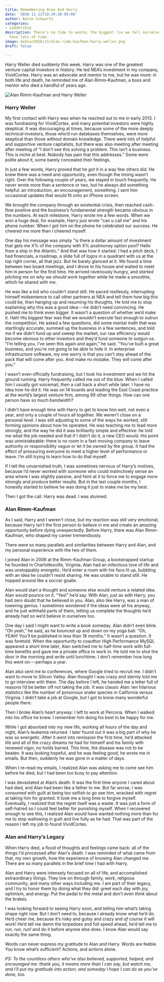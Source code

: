 ```yaml
---
title: Remembering Alan And Harry
date: '2016-11-21T19:39:38-05:00'
author: Baron Schwartz
categories:
- Leadership
description: There's no time to waste; the biggest lie we tell ourselves is that we
  have lots of time.
image: media/2016/11/alan-rimm-kaufman-harry-weller.png
draft: false

---
```

Harry Weller died suddenly this week. Harry was one of the greatest venture capital investors in history. He led NEA’s investment in my company, VividCortex. Harry was an advocate and mentor to me, but he was more: in both life and death, he reminded me of Alan Rimm-Kaufman, a boss and mentor who died a handful of years ago.

![Alan Rimm-Kaufman and Harry Weller](/media/2016/11/alan-rimm-kaufman-harry-weller.png)

<!--more-->



### Harry Weller

My first contact with Harry was when he reached out to me in early 2013. I was fundraising for VividCortex, and many potential investors were highly skeptical. It was discouraging at times, because some of the more deeply technical investors, those who’d run databases themselves, were _more_ skeptical than those without domain knowledge. There were lots of helpful and supportive venture capitalists, but there was also meeting after meeting after meeting of “I don't see this solving a problem. This isn’t a business. This is niche at best. Nobody has pain that this addresses.” Some were polite about it, some barely concealed their feelings.

In just a few words, Harry proved that he _got_ it in a way few others did. He knew there was a need and opportunity, even though the timing wasn’t right. Over the following couple of years, we stayed in touch frequently. He never wrote more than a sentence or two, but he always did something helpful: an introduction, an encouragement, something. I sent him occasional updates that would fit onto an iPhone screen.

We brought the company through an existential crisis, then reached cash-flow positive and the business’s fundamental strength became obvious in the numbers. At each milestone, Harry wrote me a few words. When we won a huge deal, for example, Harry just wrote "can u call me" and his phone number. When I got him on the phone he celebrated our success. He cheered me more than I cheered myself.

One day his message was simply "is there a dollar amount of investment that gets me X% of the company with X% postmoney option pool? Hello from a ship in the Atlantic." And that was how it started. I had a pitch deck, I had financials, a roadmap, a slide full of logos in a quadrant with us at the top right corner, all that jazz. But he barely glanced at it. We found a time between two board meetings, and I drove to his house and waited to meet him in person for the first time. He arrived ravenously hungry, and _started pitching me on why we should work together_ while he made a smoothie, which he shared with me.

He was like a kid who couldn’t stand still. He paced restlessly, interrupting himself midsentence to call other partners at NEA and tell them how big this could be, then hanging up and resuming his thoughts. He told me to stop explaining why this was a good idea---he didn’t need convincing. He pushed me to think even bigger. It wasn’t a question of whether we’d make it. Hah! His biggest fear was that we wouldn’t execute fast enough to outrun the competition. He asked a few questions, did some mental math that was startlingly accurate, summed up the business in a few sentences, and told me if we didn’t fund up and sweep the market, our raw efficiency would become obvious to other investors and they’d fund someone to outgun us. "I’m telling you, I’ve seen this again and again," he said. "You’ve built a great business, and you’re not going to be able to hide it. In enterprise infrastructure software, my one worry is that you can’t stay ahead of the pack that will come after you. And make no mistake. They _will_ come after you."

I wasn’t even officially fundraising, but I took his investment and we hit the ground running. Harry frequently called me out of the blue. When I called him I usually got voicemail, then a call back a short while later. I have no idea how he did it. He was on 14 boards and leading the East Coast practice at the world’s largest venture firm, among 99 other things. How can one person have so much bandwidth?

I didn’t have enough time with Harry to get to know him well, not even a year, and only a couple of hours all together. We weren't close on a personal level. I was still adjusting to some of the ways he worked, still forming opinions about how he operated. He was teaching me to lead more strongly, and the way he did it was brilliantly simple and effective: he told me what the job needed and that if I didn’t do it, a new CEO would. His point was unmistakeable: there is no room in a fast-moving company to leave authority or responsibility vague or let it be owned by the group. It had the effect of pressuring everyone to meet a higher level of performance or leave. I’m still trying to learn how to do that myself.

If I tell the unvarnished truth, I was sometimes nervous of Harry’s motives, because I’d never worked with someone who could instinctively sense an area where I was slightly passive, and feint at it to force me to engage more strongly and produce better results. But in the last couple months, I honestly started to believe he was doing it just to make me be my best.

Then I got the call. Harry was dead. I was stunned.

### Alan Rimm-Kaufman

As I said, Harry and I weren't close, but my reaction was still very emotional, because Harry isn’t the first person to believe in me and create an amazing opportunity before dying unexpectedly. Before Harry, there was Alan Rimm-Kaufman, who shaped my career tremendously.

There were so many parallels and similarities between Harry and Alan, and my personal experience with the two of them.

I joined Alan in 2006 at the Rimm-Kaufman Group, a bootstrapped startup he founded in Charlottesville, Virginia. Alan had an infectious love of life and was unstoppably energetic. He’d enter a room with his face lit up, bubbling with an idea he couldn’t resist sharing. He was unable to stand still. He hopped around like a soccer goalie.

Alan would start a thought and someone else would venture a related idea. Alan would pounce on it. “Yes!” he’d say. With Alan, just as with Harry, you had zero doubt that he believed in you. Alan, also like Harry, was a man of towering genius. I sometimes wondered if the ideas were all his anyway, and he just withheld parts of them, letting us complete the thoughts he’d already had so we’d believe in ourselves too.

One day I said I might want to write a book someday. Alan didn’t even blink. “Oh yeah,” he said, as he bounced up and down on my yoga ball. “Oh, YEAH! You’ll be published in less than 18 months.” It wasn’t a question. It was foretold. When the opportunity to coauthor High Performance MySQL appeared a short time later, Alan switched me to half-time work with full-time benefits and gave me a private office to work in. He told me to shut the door in the morning and write until lunchtime. I don’t remember how long this went on---perhaps a year.

Alan also sent me to conferences, where Google tried to recruit me. I didn’t want to move to Silicon Valley. Alan thought I was crazy and sternly told me to go interview with them. The day before I left, he handed me a letter full of reasons I’d be better off not taking the job. It was classic Alan: ten hilarious statistics like the number of poisonous snake species in California versus Virginia. I didn’t take a job at Google, but I got to know many wonderful people there.

Then I broke Alan’s heart anyway: I left to work at Percona. When I walked into his office he knew. I remember him doing his best to be happy for me.

While I got absorbed into my new life, working all hours of the day and night, Alan’s leukemia returned. I later found out it was a big part of why he was so energetic. After it went into remission the first time, he’d attacked life and all of the crazy dreams he had for himself and his family with renewed vigor, no holds barred. This time, the disease was not to be beaten. It was looking hopeful, and he was feeling good, he wrote me in emails. But then, suddenly he was gone in a matter of days.

When I re-read my emails, I realized Alan was asking me to come see him before he died, but I had been too busy to pay attention.

I was devastated at Alan’s death. It was the first time anyone I cared about had died, and Alan had been like a father to me. But far worse, I was consumed with guilt at being too selfish to go see him, wracked with regret at taking him for granted. It took me a long time to forgive myself. Eventually, I realized that the regret itself was a waste. It was just a form of self-hatred so I could feel better for punishing myself. When I recovered enough to see this, I realized Alan would have wanted nothing more than for me to stop wallowing in guilt and live fully as he had. That was part of the reason I left my job to found VividCortex.

### Alan and Harry’s Legacy

When Harry died, a flood of thoughts and feelings came back: all of the things I'd processed after Alan's death. I was reminded of what came from that, my own growth, how the experience of knowing Alan changed me. There are so many parallels in the brief time I had with Harry.

Alan and Harry were intensely focused on all of life, and accomplished extraordinary things. They live on through family, work, religious community, and many other ways including me. I am part of their legacy, and I try to honor them by doing what they did: greet each day with joy, optimism, and energy. Put the pedal to the metal and don’t even _think_ about the brakes.

I was looking forward to seeing Harry soon, and telling him what’s taking shape right now. But I don’t need to, because I already know what he’d do. He’d cheer me, because it’s risky and gutsy and crazy and _of course_ it will work! He’d tell me damn the torpedoes and full speed ahead, he’d tell me to _run, run, run!_ and do it before anyone else does. I know Alan would say exactly the same thing.

Words can never express my gratitude to Alan and Harry. Words are feeble. You know what’s sufficient? Actions, and actions alone.

_PS: To the countless others who've also believed, supported, helped, and encouraged me: thank you, it means more than I can say, but watch me, and I'll put my gratitude into action; and someday I hope I can do as you've done, too._
